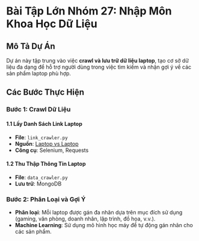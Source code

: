 # Bài Tập Lớn Nhóm 27: Nhập Môn Khoa Học Dữ Liệu

## **Mô Tả Dự Án**
Dự án này tập trung vào việc **crawl và lưu trữ dữ liệu laptop**, tạo cơ sở dữ liệu đa dạng để hỗ trợ người dùng trong việc tìm kiếm và nhận gợi ý về các sản phẩm laptop phù hợp.

## **Các Bước Thực Hiện**

### **Bước 1: Crawl Dữ Liệu**

#### **1.1 Lấy Danh Sách Link Laptop**
- **File**: `link_crawler.py`
- **Nguồn**: [Laptop vs Laptop](https://laptopvslaptop.com/laptop-finder)
- **Công cụ**: Selenium, Requests

#### **1.2 Thu Thập Thông Tin Laptop**
- **File**: `data_crawler.py`
- **Lưu trữ**: MongoDB

### **Bước 2: Phân Loại và Gợi Ý**

- **Phân loại**: Mỗi laptop được gán đa nhãn dựa trên mục đích sử dụng (gaming, văn phòng, doanh nhân, lập trình, đồ họa, v.v.).
- **Machine Learning**: Sử dụng mô hình học máy để tự động gán nhãn cho các sản phẩm.
